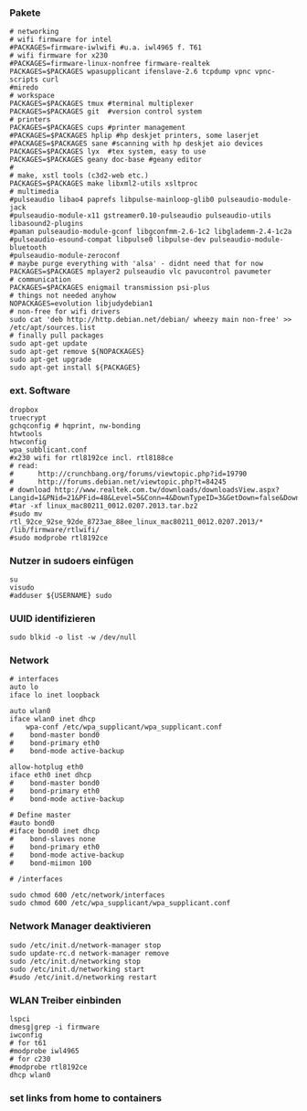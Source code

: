 ### Pakete

    # networking
    # wifi firmware for intel 
    #PACKAGES=firmware-iwlwifi #u.a. iwl4965 f. T61
    # wifi firmware for x230
    #PACKAGES=firmware-linux-nonfree firmware-realtek
    PACKAGES=$PACKAGES wpasupplicant ifenslave-2.6 tcpdump vpnc vpnc-scripts curl
    #miredo
    # workspace
    PACKAGES=$PACKAGES tmux #terminal multiplexer
    PACKAGES=$PACKAGES git  #version control system
    # printers
    PACKAGES=$PACKAGES cups #printer management
    #PACKAGES=$PACKAGES hplip #hp deskjet printers, some laserjet
    #PACKAGES=$PACKAGES sane #scanning with hp deskjet aio devices
    PACKAGES=$PACKAGES lyx  #tex system, easy to use
    PACKAGES=$PACKAGES geany doc-base #geany editor
    #
    # make, xstl tools (c3d2-web etc.)
    PACKAGES=$PACKAGES make libxml2-utils xsltproc
    # multimedia
    #pulseaudio libao4 paprefs libpulse-mainloop-glib0 pulseaudio-module-jack
    #pulseaudio-module-x11 gstreamer0.10-pulseaudio pulseaudio-utils libasound2-plugins
    #paman pulseaudio-module-gconf libgconfmm-2.6-1c2 libglademm-2.4-1c2a
    #pulseaudio-esound-compat libpulse0 libpulse-dev pulseaudio-module-bluetooth
    #pulseaudio-module-zeroconf
    # maybe purge everything with 'alsa' - didnt need that for now
    PACKAGES=$PACKAGES mplayer2 pulseaudio vlc pavucontrol pavumeter
    # communication
    PACKAGES=$PACKAGES enigmail transmission psi-plus
    # things not needed anyhow 
    NOPACKAGES=evolution libjudydebian1
    # non-free for wifi drivers
    sudo cat 'deb http://http.debian.net/debian/ wheezy main non-free' >> /etc/apt/sources.list
    # finally pull packages
    sudo apt-get update
    sudo apt-get remove ${NOPACKAGES}
    sudo apt-get upgrade
    sudo apt-get install ${PACKAGES}

### ext. Software

    dropbox
    truecrypt
    gchqconfig # hqprint, nw-bonding
    htwtools
    htwconfig
    wpa_subblicant.conf
    #x230 wifi for rtl8192ce incl. rtl8188ce
    # read: 
    #      http://crunchbang.org/forums/viewtopic.php?id=19790
    #      http://forums.debian.net/viewtopic.php?t=84245
    # download http://www.realtek.com.tw/downloads/downloadsView.aspx?Langid=1&PNid=21&PFid=48&Level=5&Conn=4&DownTypeID=3&GetDown=false&Downloads=true#2722
    #tar -xf linux_mac80211_0012.0207.2013.tar.bz2 
    #sudo mv rtl_92ce_92se_92de_8723ae_88ee_linux_mac80211_0012.0207.2013/* /lib/firmware/rtlwifi/
    #sudo modprobe rtl8192ce

### Nutzer in sudoers einfügen

    su
    visudo
    #adduser ${USERNAME} sudo
    
### UUID identifizieren

    sudo blkid -o list -w /dev/null
    
### Network

    # interfaces
    auto lo
    iface lo inet loopback
    
    auto wlan0
    iface wlan0 inet dhcp
        wpa-conf /etc/wpa_supplicant/wpa_supplicant.conf
    #    bond-master bond0
    #    bond-primary eth0
    #    bond-mode active-backup

    allow-hotplug eth0
    iface eth0 inet dhcp
    #    bond-master bond0
    #    bond-primary eth0
    #    bond-mode active-backup

    # Define master
    #auto bond0
    #iface bond0 inet dhcp
    #    bond-slaves none
    #    bond-primary eth0
    #    bond-mode active-backup
    #    bond-miimon 100

    # /interfaces

    sudo chmod 600 /etc/network/interfaces 
    sudo chmod 600 /etc/wpa_supplicant/wpa_supplicant.conf

### Network Manager deaktivieren

    sudo /etc/init.d/network-manager stop
    sudo update-rc.d network-manager remove
    sudo /etc/init.d/networking stop
    sudo /etc/init.d/networking start
    #sudo /etc/init.d/networking restart

### WLAN Treiber einbinden

    lspci
    dmesg|grep -i firmware
    iwconfig
    # for t61
    #modprobe iwl4965 
    # for c230
    #modprobe rtl8192ce 
    dhcp wlan0


### set links from home to containers

